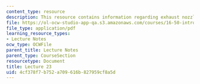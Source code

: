 ```yaml
---
content_type: resource
description: This resource contains information regarding exhaust nozzles.
file: https://ol-ocw-studio-app-qa.s3.amazonaws.com/courses/16-50-introduction-to-propulsion-systems-spring-2012/4cf378f7b752a709616b827959cf8a5d_MIT16_50S12_lec23.pdf
file_type: application/pdf
learning_resource_types:
- Lecture Notes
ocw_type: OCWFile
parent_title: Lecture Notes
parent_type: CourseSection
resourcetype: Document
title: Lecture 23
uid: 4cf378f7-b752-a709-616b-827959cf8a5d
---
```


